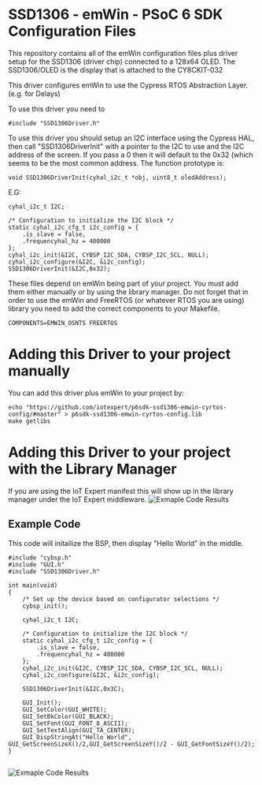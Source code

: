 # SSD1306 - emWin - PSoC 6 SDK Configuration Files
This repository contains all of the emWin configuration files plus driver setup for the SSD1306 (driver chip) connected to a 128x64 OLED.  The SSD1306/OLED is the display that is attached to the CY8CKIT-032

This driver configures emWin to use the Cypress RTOS Abstraction Layer. (e.g. for Delays)

To use this driver you need to
```
#include "SSD1306Driver.h"
```

To use this driver you should setup an I2C interface using the Cypress HAL, then call "SSD1306DriverInit" with a pointer to the I2C to use and the I2C address of the screen.  If you pass a 0 then it will default to the 0x32 (which seems to be the most common address.  The function prototype is:
```
void SSD1306DriverInit(cyhal_i2c_t *obj, uint8_t oledAddress);
```

E.G:

```
cyhal_i2c_t I2C;

/* Configuration to initialize the I2C block */
static cyhal_i2c_cfg_t i2c_config = {
	.is_slave = false,
	.frequencyhal_hz = 400000
};
cyhal_i2c_init(&I2C, CYBSP_I2C_SDA, CYBSP_I2C_SCL, NULL);
cyhal_i2c_configure(&I2C, &i2c_config);
SSD1306DriverInit(&I2C,0x32);
```

These files depend on emWin being part of your project.  You must add them either manually or by using the library manager.  Do not forget that in order to use the emWin and FreeRTOS (or whatever RTOS you are using) library you need to add the correct components to your Makefile.
```
COMPONENTS=EMWIN_OSNTS FREERTOS
```


# Adding this Driver to your project manually
You can add this driver plus emWin to your project by:
```
echo "https://github.com/iotexpert/p6sdk-ssd1306-emwin-cyrtos-config/#master" > p6sdk-ssd1306-emwin-cyrtos-config.lib
make getlibs
```
# Adding this Driver to your project with the Library Manager
If you are using the IoT Expert manifest this will show up in the library manager under the IoT Expert middleware.
![Exmaple Code Results](https://raw.githubusercontent.com/iotexpert/p6sdk-ssd1306-emwin-cyrtos-config/master/libraryManager.png)

## Example Code
This code will initailize the BSP, then display "Hello World" in the middle.
```
#include "cybsp.h"
#include "GUI.h"
#include "SSD1306Driver.h"

int main(void)
{
	/* Set up the device based on configurator selections */
	cybsp_init();

	cyhal_i2c_t I2C;

	/* Configuration to initialize the I2C block */
	static cyhal_i2c_cfg_t i2c_config = {
		.is_slave = false,
		.frequencyhal_hz = 400000
	};
	cyhal_i2c_init(&I2C, CYBSP_I2C_SDA, CYBSP_I2C_SCL, NULL);
	cyhal_i2c_configure(&I2C, &i2c_config);

	SSD1306DriverInit(&I2C,0x3C);

	GUI_Init();
	GUI_SetColor(GUI_WHITE);
	GUI_SetBkColor(GUI_BLACK);
	GUI_SetFont(GUI_FONT_8_ASCII);
	GUI_SetTextAlign(GUI_TA_CENTER);
	GUI_DispStringAt("Hello World", GUI_GetScreenSizeX()/2,GUI_GetScreenSizeY()/2 - GUI_GetFontSizeY()/2);
}


```

![Exmaple Code Results](https://raw.githubusercontent.com/iotexpert/p6sdk-ssd1306-emwin-cyrtos-config/master/IMG_1350.jpg)
